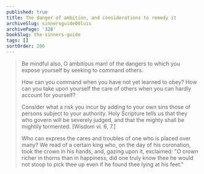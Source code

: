 ```yaml
---
published: true
title: The danger of ambition, and considerations to remedy it
archiveSlug: sinnersguide00luis
archivePage: '328'
bookSlug: the-sinners-guide
tags: []
sortOrder: 206
---
```


> Be mindful also, O ambitious man! of the dangers to which you expose yourself by seeking to command others.
>
> How can you command when you have not yet learned to obey? How can you take upon yourself the care of others when you can hardly account for yourself?
>
> Consider what a risk you incur by adding to your own sins those of persons subject to your authority. Holy Scripture tells us that they who govern will be severely judged, and that the mighty shall be mightily tormented. [Wisdom vi. 6, 7.]
>
> Who can express the cares and troubles of one who is placed over many? We read of a certain king who, on the day of his coronation, took the crown in his hands, and, gazing upon it, exclaimed: "O crown richer in thorns than in happiness, did one truly know thee he would not stoop to pick thee up even if he found thee lying at his feet."
